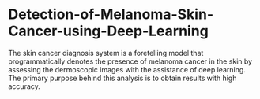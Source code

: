 # Detection-of-Melanoma-Skin-Cancer-using-Deep-Learning
The skin cancer diagnosis system is a foretelling model that programmatically denotes the presence of melanoma cancer in the skin by assessing the dermoscopic images with the assistance of deep learning. The primary purpose behind this analysis is to obtain results with high accuracy.
